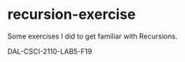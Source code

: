 # recursion-exercise

Some exercises I did to get familiar with Recursions.

DAL-CSCI-2110-LAB5-F19

